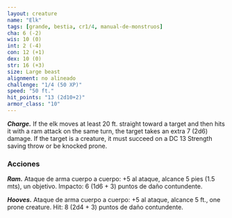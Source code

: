 ```yaml
---
layout: creature
name: "Elk"
tags: [grande, bestia, cr1/4, manual-de-monstruos]
cha: 6 (-2)
wis: 10 (0)
int: 2 (-4)
con: 12 (+1)
dex: 10 (0)
str: 16 (+3)
size: Large beast
alignment: no alineado
challenge: "1/4 (50 XP)"
speed: "50 ft."
hit_points: "13 (2d10+2)"
armor_class: "10"
---
```


***Charge.*** If the elk moves at least 20 ft. straight toward a target and then hits it with a ram attack on the same turn, the target takes an extra 7 (2d6) damage. If the target is a creature, it must succeed on a DC 13 Strength saving throw or be knocked prone.

### Acciones

***Ram.*** Ataque de arma cuerpo a cuerpo: +5 al ataque, alcance 5 pies (1.5 mts), un objetivo. Impacto: 6 (1d6 + 3) puntos de daño contundente.

***Hooves.*** Ataque de arma cuerpo a cuerpo: +5 al ataque, alcance 5 ft., one prone creature. Hit: 8 (2d4 + 3) puntos de daño contundente.